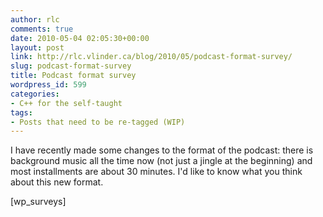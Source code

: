 ```yaml
---
author: rlc
comments: true
date: 2010-05-04 02:05:30+00:00
layout: post
link: http://rlc.vlinder.ca/blog/2010/05/podcast-format-survey/
slug: podcast-format-survey
title: Podcast format survey
wordpress_id: 599
categories:
- C++ for the self-taught
tags:
- Posts that need to be re-tagged (WIP)
---
```


I have recently made some changes to the format of the podcast: there is background music all the time now (not just a jingle at the beginning) and most installments are about 30 minutes. I'd like to know what you think about this new format.
<!--more-->
[wp_surveys]

